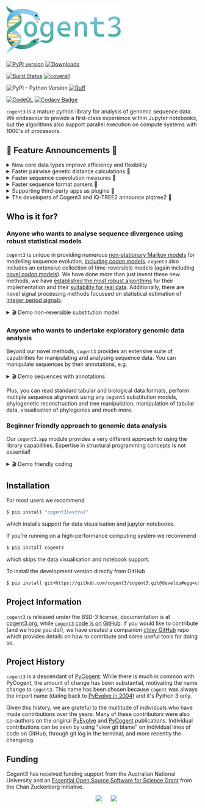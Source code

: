 
<p align="left">
  <img src="https://raw.githubusercontent.com/cogent3/cogent3.github.io/e72df8c155c100f502b6a7009347d1821ab3adef/doc/_static/c3-logo.svg" width="300">
</p>

[![PyPI version](https://badge.fury.io/py/cogent3.svg)](https://badge.fury.io/py/cogent3)
[![Downloads](https://pepy.tech/badge/cogent3/month)](https://pepy.tech/project/cogent3)

[![Build Status](https://github.com/cogent3/cogent3/workflows/CI/badge.svg?branch=develop)](https://github.com/cogent3/cogent3/actions?workflow=CI)
[![coverall](https://coveralls.io/repos/github/cogent3/cogent3/badge.svg?branch=develop)](https://coveralls.io/github/cogent3/cogent3?branch=develop)

![PyPI - Python Version](https://img.shields.io/pypi/pyversions/cogent3)
[![Ruff](https://img.shields.io/endpoint?url=https://raw.githubusercontent.com/astral-sh/ruff/main/assets/badge/v2.json)](https://github.com/astral-sh/ruff)

[![CodeQL](https://github.com/cogent3/cogent3/actions/workflows/codeql.yml/badge.svg)](https://github.com/cogent3/cogent3/actions/workflows/codeql.yml)
[![Codacy Badge](https://app.codacy.com/project/badge/Grade/e80e3441de59449bb1a4d8ad1fdea4fa)](https://app.codacy.com/gh/cogent3/cogent3/dashboard?utm_source=gh&utm_medium=referral&utm_content=&utm_campaign=Badge_grade)

`cogent3` is a mature python library for analysis of genomic sequence data. We endeavour to provide a first-class experience within Jupyter notebooks, but the algorithms also support parallel execution on compute systems with 1000's of processors.

## 📣 Feature Announcements 📣

<details>
  <summary> New core data types improve efficiency and flexibility </summary>

The cogent3 development team 👾 have been hard at work modernising the core internals 💪🛠.

The grand rewrite of alignment classes is ready for use! The new approach gives us the foundation for major performance improvements in the future. As with the moltype, alphabet, genetic code and `SequenceCollection`, you can select the new class via `make_aligned_seqs()` or `load_aligned_seqs()` by specifying `new_type=True`.
These are not yet the default and are not fully integrated into the existing code. They can also differ in their API relative to the classes they replace. 

We encourage experimentation in cases where integration with old objects is NOT required and [look forward to any feedback](https://github.com/cogent3/cogent3/discussions)!

</details>

<details>
    <summary> Faster pairwise genetic distance calculations 🚀 </summary>

We have completely rewritten a subset of the genetic distance calculators. These are now only available using the new type `Alignment.distance_matrix()` method. Single CPU performance is faster and we now also support parallel execution.

</details>
<details>
    <summary> Faster sequence coevolution measures 🚀 </summary>

We have completely rewritten all the Mutual Information based coevolution statistic calculators. Single CPU performance is orders of magnitude faster than the old implementation and we now also support parallel execution. The existing `Alignment.coevolution()` method uses these so you don't need to do anything different to use the new algorithms.

</details>

<details>
    <summary> Faster sequence format parsers 💨 </summary>

We have faster implementations of the parsers for Fasta and GenBank sequence formats. These are used by our standard loading mechanisms. If you just want to get the contents of files in those formats as standard Python types, use `cogent3.parser.fasta.iter_fasta_records()` or `cogent3.parser.genbank.iter_genbank_records()`.

</details>

<details>
  <summary> Supporting third-party apps as plugins 🔌 </summary>

Cogent3 now provides support for plugins! Third-party developers can deploy their code as cogent3 apps with just a few lines. See the [demo project](https://github.com/cogent3/app_template).

Post any questions you have in [cogent3 discussions](https://github.com/cogent3/cogent3/discussions).

</details>

<details>
  <summary> The developers of Cogent3 and IQ-TREE2 announce piqtree2 🎉 </summary>

Speaking of plugins, our first major third-party plugin is [piqtree2](https://pypi.org/project/piqtree2). Try it out and [give us feedback](https://github.com/iqtree/piqtree2/discussions).

</details>



## Who is it for?

### Anyone who wants to analyse sequence divergence using robust statistical models

`cogent3` is unique in providing numerous [non-stationary Markov models](http://www.ncbi.nlm.nih.gov/pubmed/25503772) for modelling sequence evolution, [including codon models](https://www.ncbi.nlm.nih.gov/pubmed/28175284). `cogent3` also includes an extensive collection of time-reversible models (again including [novel codon models](https://www.ncbi.nlm.nih.gov/pubmed/19815689)). We have done more than just invent these new methods, we have [established the most robust algorithms](https://www.ncbi.nlm.nih.gov/pubmed/19099591) for their implementation and their [suitability for real data](https://www.ncbi.nlm.nih.gov/pubmed/23935949). Additionally, there are novel signal processing methods focussed on statistical estimation of [integer period signals](https://www.ncbi.nlm.nih.gov/pubmed/21527008).

<details>
  <summary> 🎬 Demo non-reversible substitution model </summary>
    <video src="https://user-images.githubusercontent.com/3102996/253845402-f511af2c-c2e2-48bc-8f6e-f9b0f05697e9.mp4" controls="controls" style="max-height:640px">
    </video>
</details>

### Anyone who wants to undertake exploratory genomic data analysis

Beyond our novel methods, `cogent3` provides an extensive suite of capabilities for manipulating and analysing sequence data. You can manipulate sequences by their annotations, e.g.

<details>
  <summary> 🎬 Demo sequences with annotations </summary>
    <video src="https://user-images.githubusercontent.com/3102996/253847297-2611cda8-e078-4b86-a269-43fbf6ced14c.mp4" controls="controls" style="max-height:640px">
    </video>
</details>

Plus, you can read standard tabular and biological data formats, perform multiple sequence alignment using any `cogent3` substitution models, phylogenetic reconstruction and tree manipulation, manipulation of tabular data, visualisation of phylogenies and much more.

### Beginner friendly approach to genomic data analysis

Our `cogent3.app` module provides a very different approach to using the library capabilities. Expertise in structural programming concepts is not essential!

<details>
  <summary> 🎬 Demo friendly coding </summary>
    <video src="https://user-images.githubusercontent.com/3102996/253849168-a821de1a-1aad-4761-970f-e365f6b3b1cd.mp4" controls="controls" style="max-height:640px">
    </video>
</details>

## Installation

For most users we recommend

```bash
$ pip install "cogent3[extra]"
```

which installs support for data visualisation and jupyter notebooks.

If you're running on a high-performance computing system we recommend

```bash
$ pip install cogent3
```

which skips the data visualisation and notebook support.

To install the development version directly from GitHub

```bash
$ pip install git+https://github.com/cogent3/cogent3.git@develop#egg=cogent3
```

## Project Information

`cogent3` is released under the BSD-3 license, documentation is at [cogent3.org](https://cogent3.org), while [`cogent3` code is on GitHub](https://github.com/cogent3/cogent3). If you would like to contribute (and we hope you do!), we have created a companion [`c3dev` GitHub](https://github.com/cogent3/c3dev) repo which provides details on how to contribute and some useful tools for doing so.

## Project History

`cogent3` is a descendant of [PyCogent](https://github.com/pycogent/pycogent.github.com). While there is much in common with PyCogent, the amount of change has been substantial, motivating the name change to `cogent3`. This name has been chosen because `cogent` was always the import name (dating back to [PyEvolve in 2004](https://www.ncbi.nlm.nih.gov/pubmed/14706121)) and it's Python 3 only.

Given this history, we are grateful to the multitude of individuals who have made contributions over the years. Many of these contributors were also co-authors on the original [PyEvolve](https://www.ncbi.nlm.nih.gov/pubmed/14706121) and [PyCogent](https://www.ncbi.nlm.nih.gov/pubmed/17708774) publications. Individual contributions can be seen by using "view git blame" on individual lines of code on GitHub, through git log in the terminal, and more recently the changelog.

## Funding

Cogent3 has received funding support from the Australian National University and an [Essential Open Source Software for Science Grant](https://chanzuckerberg.com/eoss/proposals/cogent3-python-apis-for-iq-tree-and-graphbin-via-a-plug-in-architecture/) from the Chan Zuckerberg Initiative.

<p align="center">
  &nbsp;&nbsp;&nbsp;&nbsp;
  <img src="https://webstyle.anu.edu.au/_anu/4/images/logos/2x_anu_logo_small.svg" height="100">
  &nbsp;&nbsp;&nbsp;&nbsp;
  <img src="https://chanzuckerberg.com/wp-content/themes/czi/img/logo.svg" height="110">
</p>
